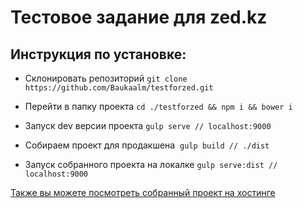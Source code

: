 
# Тестовое задание для zed.kz

## Инструкция по установке:

  * Склонировать репозиторий `git clone https://github.com/Baukaalm/testforzed.git`

  * Перейти в папку проекта `cd ./testforzed && npm i && bower i`

  * Запуск dev версии проекта  `gulp serve // localhost:9000`

  * Собираем проект для продакшена  `gulp build // ./dist`

  * Запуск собранного проекта на локалке `gulp serve:dist // localhost:9000`


  [Также вы можете посмотреть собранный проект на хостинге](http://bit.ly/2sqLIOX)
